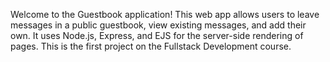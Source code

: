 Welcome to the Guestbook application! This web app allows users to leave messages in a public guestbook, view existing messages, and add their own. It uses Node.js, Express, and EJS for the server-side rendering of pages. This is the first project on the Fullstack Development course.